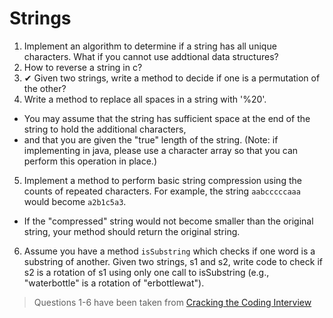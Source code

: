 # Strings

1. Implement an algorithm to determine if a string has all unique characters. What if you cannot use addtional data structures?
2. How to reverse a string in c?
3. ✔ Given two strings, write a method to decide if one is a permutation of the other?
4. Write a method to replace all spaces in a string with '%20'.
  * You may assume that the string has sufficient space at the end of the string to hold the additional characters,
  * and that you are given the "true" length of the string. (Note: if implementing in java, please use a character array so that you can perform this operation in place.)
5. Implement a method to perform basic string compression using the counts of repeated characters. For example, the string `aabcccccaaa` would become `a2b1c5a3`.
  * If the "compressed" string would not become smaller than the original string, your method should return the original string.
6. Assume you have a method `isSubstring` which checks if one word is a substring of another. Given two strings, s1 and s2, write code to check if s2 is a rotation of s1 using only one call to isSubstring (e.g., "waterbottle" is a rotation of "erbottlewat").

> Questions 1-6 have been taken from [Cracking the Coding Interview](http://www.amazon.com/Cracking-Coding-Interview-6th-Edition/dp/0984782850)
